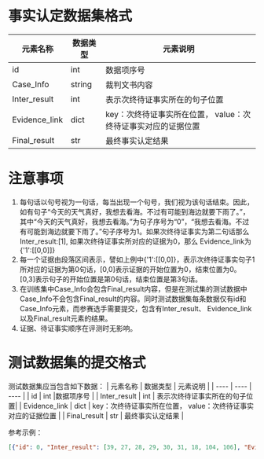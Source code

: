 # 事实认定数据集格式
|  元素名称  | 数据类型 | 元素说明  |
|  ----  | ---- | ---- |
| id | int |数据项序号 |
| Case_Info | string | 裁判文书内容 |
| Inter_result | int | 表示次终待证事实所在的句子位置| 
| Evidence_link | dict | key：次终待证事实所在位置， value：次终待证事实对应的证据位置 |
| Final_result | str | 最终事实认定结果 |

# 注意事项
1. 每句话以句号视为一句话，每当出现一个句号，我们视为该句话结束。因此，如有句子“今天的天气真好，我想去看海。不过有可能到海边就要下雨了。”，其中“今天的天气真好，我想去看海。”为句子序号为“0”，“我想去看海。不过有可能到海边就要下雨了。”句子序号为1。如果次终待证事实为第二句话那么Inter_result:[1], 如果次终待证事实所对应的证据为0，那么 Evidence_link为 {'1':[[0,0]]}
2. 每一个证据由段落区间表示，譬如上例中{'1':[[0,0]}，表示次终待证事实句子1所对应的证据为第0句话，[0,0]表示证据的开始位置为0，结束位置为0。[0,3]表示句子的开始位置是第0句话，结束位置是第3句话。
3. 在训练集中Case_Info会包含Final_result内容，但是在测试集的测试数据中Case_Info不会包含Final_result的内容。同时测试数据集每条数据仅有id和Case_Info元素，而参赛选手需要提交，包含有Inter_result、 Evidence_link以及Final_result元素的结果。
4. 证据、待证事实顺序在评测时无影响。
# 测试数据集的提交格式

测试数据集应当包含如下数据：
|  元素名称  | 数据类型 | 元素说明  |
|  ----  | ---- | ---- |
| id | int |数据项序号 |
| Inter_result | int | 表示次终待证事实所在的句子位置| 
| Evidence_link | dict | key：次终待证事实所在位置， value：次终待证事实对应的证据位置 |
| Final_result | str | 最终事实认定结果 |

参考示例：

```json
[{"id": 0, "Inter_result": [39, 27, 28, 29, 30, 31, 18, 104, 106], "Evidence_link": {"39": [[38, 38], [97, 98]], "27": [[34, 37], [41, 48], [49, 50], [53, 58], [59, 65], [66, 68], [69, 76], [77, 80], [81, 82], [83, 84], [93, 94], [95, 96], [99, 100]], "28": [[34, 37], [41, 48], [49, 50], [53, 58], [59, 65], [66, 68], [69, 76], [77, 80], [81, 82], [83, 84], [93, 94], [95, 96], [99, 100]], "29": [[34, 37], [41, 48], [49, 50], [53, 58], [59, 65], [66, 68], [69, 76], [77, 80], [81, 82], [83, 84], [93, 94], [95, 96], [99, 100]], "30": [[34, 37], [41, 48], [49, 50], [53, 58], [59, 65], [66, 68], [69, 76], [77, 80], [81, 82], [83, 84], [93, 94], [95, 96], [99, 100]], "31": [[34, 37], [41, 48], [49, 50], [53, 58], [59, 65], [66, 68], [69, 76], [77, 80], [81, 82], [83, 84], [93, 94], [95, 96], [99, 100]], "18": [[85, 92]], "104": [[34, 37]], "106": [[41, 48], [53, 58], [59, 65]]}, "Final_result": "本院认为，被告人保勒来无视国家法律，与其兄弟保某因口角发生争执后，不能正确处理，故意伤害他人身体致人死亡的行为，已触犯刑律，构成故意伤害罪，应予惩处。公诉机关指控的犯罪事实及罪名成立，本院予以支持。"}, {"id": 1,"Inter_result": [21, 22, 23, 24, 25, 13, 27, 28, 163, 172], "Evidence_link": {"21": [[29, 29], [35, 35], [30, 31], [32, 33], [34, 34], [80, 80], [81, 93], [94, 108], [109, 118], [132, 145], [146, 146], [147, 147], [148, 149], [150, 150], [151, 151]], "22": [[29, 29], [35, 35], [30, 31], [32, 33], [34, 34], [80, 80], [81, 93], [94, 108], [109, 118], [132, 145], [146, 146], [147, 147], [148, 149], [150, 150], [151, 151]], "23": [[29, 29], [35, 35], [30, 31], [32, 33], [34, 34], [80, 80], [81, 93], [94, 108], [109, 118], [132, 145], [146, 146], [147, 147], [148, 149], [150, 150], [151, 151]], "24": [[29, 29], [35, 35], [30, 31], [32, 33], [34, 34], [80, 80], [81, 93], [94, 108], [109, 118], [132, 145], [146, 146], [147, 147], [148, 149], [150, 150], [151, 151]], "25": [[29, 29], [35, 35], [30, 31], [32, 33], [34, 34], [80, 80], [81, 93], [94, 108], [109, 118], [132, 145], [146, 146], [147, 147], [148, 149], [150, 150], [151, 151]], "13": [[36, 78]], "27": [[79, 79], [119, 126], [127, 127], [128, 128], [129, 130], [131, 131]], "28": [[152, 152]], "163": [[36, 78], [81, 93], [94, 108], [132, 145]], "172": [[81, 93], [94, 108], [132, 145]]}, "Final_result": "被告张某与被害人吕某1发生交通事故后因协商产生争执，吕某1阻拦张某离开医院，张某遂持刀对吕某1身体要害等部位进行砍击，故意非法剥夺他人生命，其行为确已构成故意杀人罪，应予依法惩处。"}, 
```